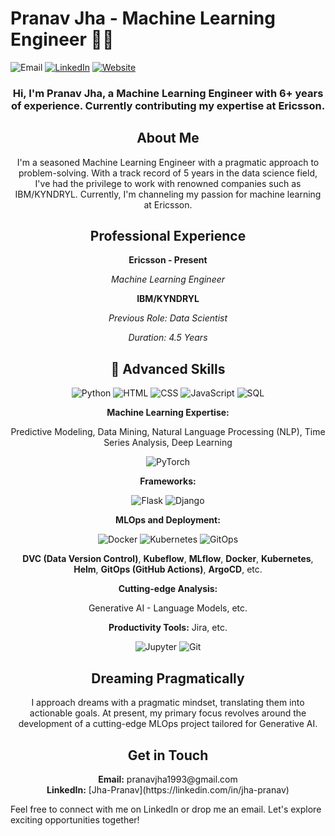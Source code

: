 # Pranav Jha - Machine Learning Engineer 👨‍💻

![Email](https://img.shields.io/badge/Email-Drop%20a%20Message-informational?style=flat&logo=gmail&logoColor=white&color=blue)
[![LinkedIn](https://img.shields.io/badge/LinkedIn-Connect%20with%20Me-blue?style=flat&logo=linkedin&logoColor=white)](https://linkedin.com/in/jha-pranav)
[![Website](https://img.shields.io/badge/Website-Visit%20My%20Portfolio-blue?style=flat&logo=github&logoColor=white)](https://jha-pranav.github.io/My-portfolio-website/)



<!-- Introduction Section -->
<h3 align="center">Hi, I'm Pranav Jha, a Machine Learning Engineer with 6+ years of experience. Currently contributing my expertise at Ericsson.</h3>

<!-- About Me Section -->
<h2 align="center">About Me</h2>
<p align="center">I'm a seasoned Machine Learning Engineer with a pragmatic approach to problem-solving. With a track record of 5 years in the data science field, I've had the privilege to work with renowned companies such as IBM/KYNDRYL. Currently, I'm channeling my passion for machine learning at Ericsson.</p>

<!-- Professional Experience Section -->
<h2 align="center">Professional Experience</h2>
<p align="center"><strong>Ericsson - Present</strong></p>
<p align="center"><em>Machine Learning Engineer</em></p>



<!-- IBM Experience -->
<p align="center"><strong>IBM/KYNDRYL</strong></p>
<p align="center"><em>Previous Role: Data Scientist</em></p>
<p align="center"><em>Duration: 4.5 Years</em></p>
<!-- Advanced Skills Section -->
<h2 align="center">🚀 Advanced Skills</h2>

<p align="center">
  <img alt="Python" src="https://img.shields.io/badge/Python-Expert-informational?style=flat&logo=python&logoColor=white&color=success">
  <img alt="HTML" src="https://img.shields.io/badge/HTML-Revisit-lightgrey?style=flat&logo=html5&logoColor=white">
  <img alt="CSS" src="https://img.shields.io/badge/CSS-Revisit-lightgrey?style=flat&logo=css3&logoColor=white">
  <img alt="JavaScript" src="https://img.shields.io/badge/JavaScript-Revisit-lightgrey?style=flat&logo=javascript&logoColor=white">
  <img alt="SQL" src="https://img.shields.io/badge/SQL-Revisit-lightgrey?style=flat&logo=postgresql&logoColor=white">
</p>

<p align="center">
  <strong><span">Machine Learning Expertise:</span></strong> </p>
<p align="center">Predictive Modeling, Data Mining, Natural Language Processing (NLP), Time Series Analysis, Deep Learning
</p>

<p align="center">
  <img alt="PyTorch" src="https://img.shields.io/badge/PyTorch-Advanced-informational?style=flat&logo=pytorch&logoColor=white&color=blue">
</p>

<p align="center">
  <strong>Frameworks:</strong> </p>
<p align="center">
  <img alt="Flask" src="https://img.shields.io/badge/Flask-Intermediate-informational?style=flat&logo=flask&logoColor=white&color=yellow">
  <img alt="Django" src="https://img.shields.io/badge/Django-Intermediate-informational?style=flat&logo=django&logoColor=white&color=yellow">
</p>

<p align="center"><strong>MLOps and Deployment:</strong></p>
<p align="center">
  <img alt="Docker" src="https://img.shields.io/badge/Docker-Intermediate-informational?style=flat&logo=docker&logoColor=white&color=yellow">
  <img alt="Kubernetes" src="https://img.shields.io/badge/Kubernetes-Intermediate-informational?style=flat&logo=kubernetes&logoColor=white&color=yellow">
  <img alt="GitOps" src="https://img.shields.io/badge/GitOps-Intermediate-informational?style=flat&logo=argoproj&logoColor=white&color=yellow">
</p>


<p align="center">
   <b>DVC (Data Version Control)</b>, <b>Kubeflow</b>, <b>MLflow</b>, <b>Docker</b>, <b>Kubernetes</b>, <b>Helm</b>, <b>GitOps (GitHub Actions)</b>, <b>ArgoCD</b>, etc.
</p>

<p align="center">
  <strong>Cutting-edge Analysis:</strong> </p>
<p align="center">Generative AI - Language Models, etc.
</p>

<p align="center">
  <strong>Productivity Tools:</strong>  Jira, etc.
</p>
<p align="center">
  <img alt="Jupyter" src="https://img.shields.io/badge/Jupyter-Advanced-informational?style=flat&logo=jupyter&logoColor=white&color=blue">
  <img alt="Git" src="https://img.shields.io/badge/Git-Advanced-informational?style=flat&logo=git&logoColor=white&color=blue">
</p>




<!-- Dreaming Pragmatically Section -->
<h2 align="center">Dreaming Pragmatically</h2>
<p align="center">I approach dreams with a pragmatic mindset, translating them into actionable goals. At present, my primary focus revolves around the development of a cutting-edge MLOps project tailored for Generative AI.</p>

<!-- Get in Touch Section -->
<h2 align="center">Get in Touch</h2>
<p align="center">
  <strong>Email:</strong> pranavjha1993@gmail.com<br>
  <strong>LinkedIn:</strong> [Jha-Pranav](https://linkedin.com/in/jha-pranav)<br>
<!--   <strong>Twitter:</strong> [jha-pranav](https://twitter.com/jha-pranav) -->
</p>

Feel free to connect with me on LinkedIn or drop me an email. Let's explore exciting opportunities together!
